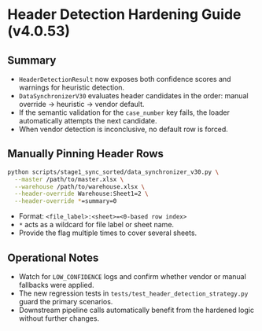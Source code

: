 # Header Detection Hardening Guide (v4.0.53)

## Summary
- `HeaderDetectionResult` now exposes both confidence scores and warnings for heuristic detection.
- `DataSynchronizerV30` evaluates header candidates in the order: manual override → heuristic → vendor default.
- If the semantic validation for the `case_number` key fails, the loader automatically attempts the next candidate.
- When vendor detection is inconclusive, no default row is forced.

## Manually Pinning Header Rows
```bash
python scripts/stage1_sync_sorted/data_synchronizer_v30.py \
  --master /path/to/master.xlsx \
  --warehouse /path/to/warehouse.xlsx \
  --header-override Warehouse:Sheet1=2 \
  --header-override *=summary=0
```
- Format: `<file_label>:<sheet>=<0-based row index>`
- `*` acts as a wildcard for file label or sheet name.
- Provide the flag multiple times to cover several sheets.

## Operational Notes
- Watch for `LOW_CONFIDENCE` logs and confirm whether vendor or manual fallbacks were applied.
- The new regression tests in `tests/test_header_detection_strategy.py` guard the primary scenarios.
- Downstream pipeline calls automatically benefit from the hardened logic without further changes.
